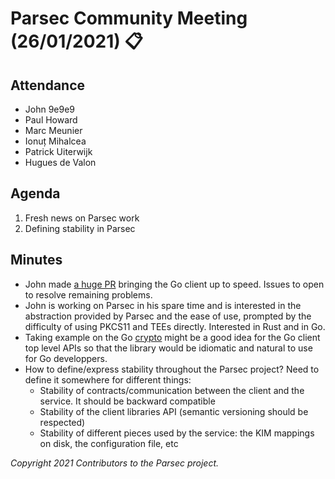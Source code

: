# Parsec Community Meeting (26/01/2021) 📋

## Attendance

- John 9e9e9
- Paul Howard
- Marc Meunier
- Ionuț Mihalcea
- Patrick Uiterwijk
- Hugues de Valon

## Agenda

1. Fresh news on Parsec work
2. Defining stability in Parsec

## Minutes

- John made [a huge PR](https://github.com/parallaxsecond/parsec-client-go/pull/5) bringing the Go
   client up to speed. Issues to open to resolve remaining problems.
- John is working on Parsec in his spare time and is interested in the abstraction provided by
   Parsec and the ease of use, prompted by the difficulty of using PKCS11 and TEEs directly.
   Interested in Rust and in Go.
- Taking example on the Go [crypto](https://golang.org/pkg/crypto/) might be a good idea for the Go
   client top level APIs so that the library would be idiomatic and natural to use for Go
   developpers.
- How to define/express stability throughout the Parsec project? Need to define it somewhere for
   different things:
   - Stability of contracts/communication between the client and the service. It should be backward
      compatible
   - Stability of the client libraries API (semantic versioning should be respected)
   - Stability of different pieces used by the service: the KIM mappings on disk, the configuration
      file, etc

*Copyright 2021 Contributors to the Parsec project.*
